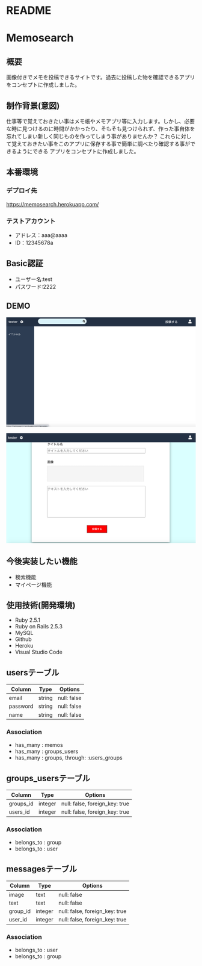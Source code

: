 # README

# Memosearch

## 概要
画像付きでメモを投稿できるサイトです。過去に投稿した物を確認できるアプリをコンセプトに作成しました。

## 制作背景(意図)
仕事等で覚えておきたい事はメモ帳やメモアプリ等に入力します。しかし、必要な時に見つけるのに時間がかかったり、そもそも見つけられず、作った事自体を忘れてしまい新しく同じものを作ってしまう事がありませんか？
これらに対して覚えておきたい事をこのアプリに保存する事で簡単に調べたり確認する事ができるようにできる
アプリをコンセプトに作成しました。

## 本番環境
### デプロイ先
https://memosearch.herokuapp.com/

### テストアカウント
- アドレス：aaa@aaaa
- ID：12345678a

## Basic認証
- ユーザー名:test
- パスワード:2222
## DEMO
![トップページ](https://github.com/delfin378/memosearch/blob/master/%E3%83%88%E3%83%83%E3%83%95%E3%82%9A%E3%83%98%E3%82%9A%E3%83%BC%E3%82%B7%E3%82%99.png)

![投稿ページ](https://github.com/delfin378/memosearch/blob/master/%E6%8A%95%E7%A8%BF%E3%83%98%E3%82%9A%E3%83%BC%E3%82%B7%E3%82%99.png)

## 今後実装したい機能
- 検索機能
- マイページ機能

## 使用技術(開発環境)
- Ruby 2.5.1
- Ruby on Rails 2.5.3
- MySQL
- Github
- Heroku
- Visual Studio Code


## usersテーブル
|Column|Type|Options|
|------|----|-------|
|email|string|null: false|
|password|string|null: false|
|name|string|null: false|

### Association 
- has_many : memos
- has_many : groups_users
- has_many : groups, through: :users_groups


## groups_usersテーブル
|Column|Type|Options|
|------|----|-------|
|groups_id|integer|null: false, foreign_key: true|
|users_id|integer|null: false, foreign_key: true|

### Association 
- belongs_to : group
- belongs_to : user

## messagesテーブル
|Column|Type|Options|
|------|----|-------|
|image|text|null: false|
|text|text|null: false|
|group_id|integer|null: false, foreign_key: true|
|user_id|integer|null: false, foreign_key: true|

### Association
- belongs_to : user
- belongs_to : group